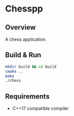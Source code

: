 # Chesspp

## Overview

A chess application.

## Build & Run

```bash
mkdir build && cd build
cmake ..
make
./chess
```

## Requirements

- C++17 compatible compiler
